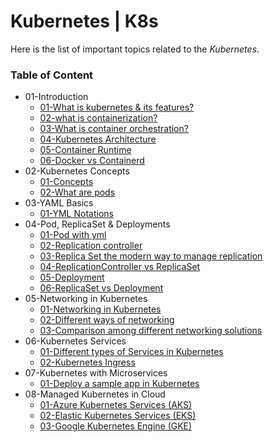 # Kubernetes | K8s

Here is the list of important topics related to the *Kubernetes*.

### Table of Content
* 01-Introduction
    * [01-What is kubernetes & its features?](https://kubernetes.io/docs/concepts/overview/)
    * [02-what is containerization?](https://www.docker.com/resources/what-container/)
    * [03-What is container orchestration?](https://newrelic.com/blog/best-practices/container-orchestration-explained)
    * [04-Kubernetes Architecture](https://kubernetes.io/docs/concepts/overview/components/)
    * [05-Container Runtime](https://kubernetes.io/docs/setup/production-environment/container-runtimes/)
    * [06-Docker vs Containerd](https://kodekloud.com/blog/docker-vs-containerd/)
* 02-Kubernetes Concepts
    * [01-Concepts](https://kubernetes.io/docs/concepts/)
    * [02-What are pods](https://kubernetes.io/docs/concepts/workloads/pods/)
* 03-YAML Basics
    * [01-YML Notations](https://www.educative.io/courses/introduction-to-yaml/N881Nq9pVY8)
* 04-Pod, ReplicaSet & Deployments
    * [01-Pod with yml](https://kubernetes.io/docs/concepts/workloads/pods/)
    * [02-Replication controller](https://kubernetes.io/docs/concepts/workloads/controllers/replicationcontroller/)
    * [03-Replica Set the modern way to manage replication](https://kubernetes.io/docs/concepts/workloads/controllers/replicaset/)
    * [04-ReplicationController vs ReplicaSet](https://medium.com/@avinashkumarmahto51/replication-controller-vs-replica-set-29b5e0bc83d9)
    * [05-Deployment](https://kubernetes.io/docs/concepts/workloads/controllers/deployment/)
    * [06-ReplicaSet vs Deployment](https://www.baeldung.com/ops/kubernetes-deployment-vs-replicaset)
* 05-Networking in Kubernetes
    * [01-Networking in Kubernetes](https://github.com/kubernetes/design-proposals-archive/blob/main/network/networking.md)
    * [02-Different ways of networking](https://www.suse.com/c/rancher_blog/comparing-kubernetes-cni-providers-flannel-calico-canal-and-weave/)
    * [03-Comparison among different networking solutions](https://platform9.com/blog/the-ultimate-guide-to-using-calico-flannel-weave-and-cilium/)
* 06-Kubernetes Services
    * [01-Different types of Services in Kubernetes](https://sysdig.com/blog/kubernetes-services-clusterip-nodeport-loadbalancer/)
    * [02-Kubernetes Ingress](https://kubernetes.io/docs/concepts/services-networking/ingress/)
* 07-Kubernetes with Microservices
    * [01-Deploy a sample app in Kubernetes](https://techdozo.dev/deploying-a-restful-spring-boot-microservice-on-kubernetes/)
* 08-Managed Kubernetes in Cloud
    * [01-Azure Kubernetes Services (AKS) ](https://learn.microsoft.com/en-us/azure/aks/intro-kubernetes)
    * [02-Elastic Kubernetes Services (EKS)](https://docs.aws.amazon.com/eks/latest/userguide/what-is-eks.html)
    * [03-Google Kubernetes Engine (GKE)](https://cloud.google.com/kubernetes-engine/?utm_source=google&utm_medium=cpc&utm_campaign=japac-IN-all-en-dr-BKWS-all-mv-trial-EXA-dr-1605216&utm_content=text-ad-none-none-DEV_c-CRE_634197360609-ADGP_Hybrid%20%7C%20BKWS%20-%20EXA%20%7C%20Txt%20~%20Containers_Kubernetes%20Engine_gcp%20kubernetes_main-KWID_43700074200564319-aud-970366092687%3Akwd-194240733417&userloc_9075279-network_g&utm_term=KW_google%20kube%20apiserver&gclid=CjwKCAjwjMiiBhA4EiwAZe6jQ7yvqnUrUYlyGZPBV8jII_cuiXce9Sbo3lYuaiAbLZ3dYfmYnGc76RoC4rAQAvD_BwE&gclsrc=aw.ds#section-3)
    
